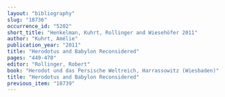 ```yaml
---
layout: "bibliography"
slug: "18736"
occurrence_id: "5202"
short_title: "Henkelman, Kuhrt, Rollinger and Wiesehöfer 2011"
author: "Kuhrt, Amélie"
publication_year: "2011"
title: "Herodotus and Babylon Reconsidered"
pages: "449-470"
editor: "Rollinger, Robert"
book: "Herodot und das Persische Weltreich, Harrassowitz (Wiesbaden)"
title: "Herodotus and Babylon Reconsidered"
previous_item: "18739"
---
```

